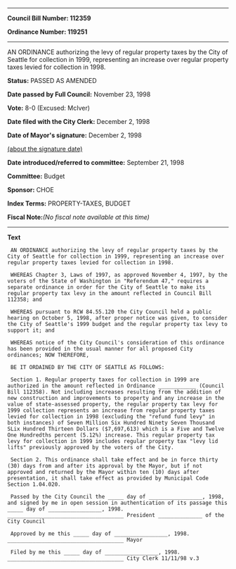 

********

**Council Bill Number: 112359**
   
**Ordinance Number: 119251**
********

 AN ORDINANCE authorizing the levy of regular property taxes by the City of Seattle for collection in 1999, representing an increase over regular property taxes levied for collection in 1998.

**Status:** PASSED AS AMENDED
   
**Date passed by Full Council:** November 23, 1998
   
**Vote:** 8-0 (Excused: McIver)
   
**Date filed with the City Clerk:** December 2, 1998
   
**Date of Mayor's signature:** December 2, 1998
   
[(about the signature date)](/~public/approvaldate.htm)
   
   
   
**Date introduced/referred to committee:** September 21, 1998
   
**Committee:** Budget
   
**Sponsor:** CHOE
   
   
**Index Terms:** PROPERTY-TAXES, BUDGET

**Fiscal Note:**_(No fiscal note available at this time)_

********

**Text**
   
```
 AN ORDINANCE authorizing the levy of regular property taxes by the City of Seattle for collection in 1999, representing an increase over regular property taxes levied for collection in 1998.

 WHEREAS Chapter 3, Laws of 1997, as approved November 4, 1997, by the voters of the State of Washington in "Referendum 47," requires a separate ordinance in order for the City of Seattle to make its regular property tax levy in the amount reflected in Council Bill 112358; and

 WHEREAS pursuant to RCW 84.55.120 the City Council held a public hearing on October 5, 1998, after proper notice was given, to consider the City of Seattle's 1999 budget and the regular property tax levy to support it; and

 WHEREAS notice of the City Council's consideration of this ordinance has been provided in the usual manner for all proposed City ordinances; NOW THEREFORE,

 BE IT ORDAINED BY THE CITY OF SEATTLE AS FOLLOWS:

 Section 1. Regular property taxes for collection in 1999 are authorized in the amount reflected in Ordinance ____________ (Council Bill 112358). Not including increases resulting from the addition of new construction and improvements to property and any increase in the value of state-assessed property, the regular property tax levy for 1999 collection represents an increase from regular property taxes levied for collection in 1998 (excluding the "refund fund levy" in both instances) of Seven Million Six Hundred Ninety Seven Thousand SLix Hundred Thirteen Dollars ($7,697,613) which is a Five and Twelve One Hundredths percent (5.12%) increase. This regular property tax levy for collection in 1999 includes regular property tax "levy lid lifts" previously approved by the voters of the City.

 Section 2. This ordinance shall take effect and be in force thirty (30) days from and after its approval by the Mayor, but if not approved and returned by the Mayor within ten (10) days after presentation, it shall take effect as provided by Municipal Code Section 1.04.020.

 Passed by the City Council the _____ day of _________________, 1998, and signed by me in open session in authentication of its passage this _____ day of _________________, 1998. _____________________________________ President ______________ of the City Council

 Approved by me this _____ day of _________________, 1998. _____________________________________ Mayor

 Filed by me this _____ day of _________________, 1998. _____________________________________ City Clerk 11/11/98 v.3

```
